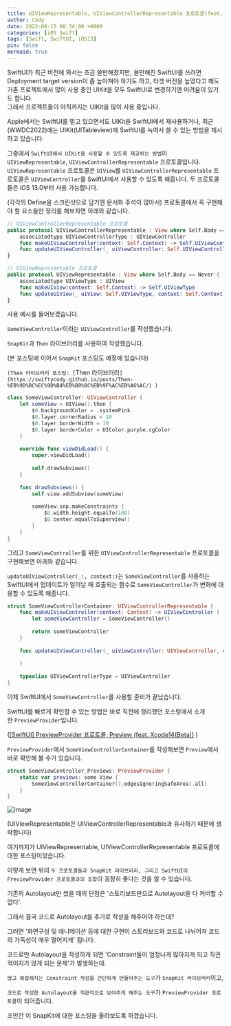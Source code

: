 ```yaml
---
title: UIViewRepresentable, UIViewControllerRepresentable 프로토콜(feat. PreviewProvider, SnapKit)
author: Cody
date: 2022-08-15 00:34:00 +0800
categories: [iOS Swift]
tags: [Swift, SwiftUI, iOS13]
pin: false
mermaid: true
---
```

SwiftUI가 최근 버전에 와서는 조금 쓸만해졌지만,
쓸만해진 SwiftUI를 쓰려면 Deployment target version이 좀 높아져야 하기도 하고,
타겟 버전을 높였다고 해도 기존 프로젝트에서 많이 사용 중인 UIKit을 모두 SwiftUI로 변경하기엔 어려움이 있기도 합니다.  
그래서 프로젝트들이 아직까지는 UIKit을 많이 사용 중입니다.

Apple에서는 SwiftUI를 밀고 있으면서도
UIKit을 SwiftUI에서 재사용하거나,
최근(WWDC2022)에는 UIKit(UITableview)에 SwiftUI를 녹여서 쓸 수 있는 방법을 제시하고 있습니다.

그중에서 `SwiftUI에서 UIKit을 사용할 수 있도록 제공하는 방법`이
`UIViewRepresentable`, `UIViewControllerRepresentable` 프로토콜입니다.
`UIViewRepresentable` 프로토콜은 `UIView`를
`UIViewControllerRepresentable` 프로토콜은 `UIViewController`를 SwiftUI에서 사용할 수 있도록 해줍니다.
두 프로토콜들은 iOS 13.0부터 사용 가능합니다.

(각각의 Define을 스크린샷으로 담기엔 문서화 주석이 많아서)
프로토콜에서 꼭 구현해야 할 요소들만 정리를 해보자면 아래와 같습니다.
```swift
// UIViewControllerRepresentable 프로토콜
public protocol UIViewControllerRepresentable : View where Self.Body == Never {
    associatedtype UIViewControllerType : UIViewController
    func makeUIViewController(context: Self.Context) -> Self.UIViewControllerType
    func updateUIViewController(_ uiViewController: Self.UIViewControllerType, context: Self.Context)
}
```

```swift
// UIViewRepresentable 프로토콜
public protocol UIViewRepresentable : View where Self.Body == Never {
    associatedtype UIViewType : UIView
    func makeUIView(context: Self.Context) -> Self.UIViewType
    func updateUIView(_ uiView: Self.UIViewType, context: Self.Context)
}
```

사용 예시를 들어보겠습니다.

`SomeViewController`이라는 `UIViewController`를 작성했습니다.

`SnapKit`과 `Then` 라이브러리를 사용하여 작성했습니다.

(본 포스팅에 이어서 `SnapKit` 포스팅도 예정에 있습니다)

`(Then 라이브러리 포스팅: [`Then 라이브러리`](https://swiftycody.github.io/posts/Then-%EB%9D%BC%EC%9D%B4%EB%B8%8C%EB%9F%AC%EB%A6%AC/) )`

```swift
class SomeViewController: UIViewController {
    let someView = UIView().then {
        $0.backgroundColor = .systemPink
        $0.layer.cornerRadius = 10
        $0.layer.borderWidth = 10
        $0.layer.borderColor = UIColor.purple.cgColor
    }
    
    override func viewDidLoad() {
        super.viewDidLoad()
        
        self.drawSubviews()
    }
    
    func drawSubviews() {
        self.view.addSubview(someView)
        
        someView.snp.makeConstraints {
            $0.width.height.equalTo(100)
            $0.center.equalToSuperview()
        }
    }
}
```

그리고 `SomeViewController`를 위한 `UIViewControllerRepresentable` 프로토콜을 구현해보면 아래와 같습니다.

`updateUIViewController(_:, context:)`는 `SomeViewController`를 사용하는 SwiftUI에서 업데이트가 일어날 때 호출되는 함수로 `SomeViewController`가 변화에 대응할 수 있도록 해줍니다.

```swift
struct SomeViewControllerContainer: UIViewControllerRepresentable {
    func makeUIViewController(context: Context) -> UIViewController {
        let someViewController = SomeViewController()
        
        return someViewController
    }
    
    func updateUIViewController(_ uiViewController: UIViewController, context: Context) {
        
    }
    
    typealias UIViewControllerType = UIViewController
}
```

이제 SwiftUI에서 `SomeViewController`를 사용할 준비가 끝났습니다.

SwiftUI를 빠르게 확인할 수 있는 방법은 바로 직전에 정리했던 포스팅에서 소개한 `PreviewProvider`입니다.

([[SwiftUI] PreviewProvider 프로토콜, Preview (feat. Xcode14(Beta))](https://swiftycody.github.io/posts/SwiftUI-PreviewProvider-%ED%94%84%EB%A1%9C%ED%86%A0%EC%BD%9C-Preview/) )

`PreviewProvider`에서 `SomeViewControllerContainer`를 작성해보면 `Preview`에서 바로 확인해 볼 수가 있습니다.

```swift
struct SomeViewController_Previews: PreviewProvider {
    static var previews: some View {
        SomeViewControllerContainer().edgesIgnoringSafeArea(.all)
    }
}
```

![image](https://github.com/swiftycody/swiftycody.github.io/assets/9062513/36693c3d-e5ff-453a-900b-90c4be794ab3)

(UIViewRepresentable은 UIViewControllerRepresentable과 유사하기 때문에 생략합니다)

여기까지가 UIViewRepresentable, UIViewControllerRepresentable 프로토콜에 대한 포스팅이었습니다.

이렇게 보면 위의 `두 프로토콜들과 SnapKit 라이브러리, 그리고 SwiftUI의 PreviewProvider 프로토콜과의 조합`이 굉장히 좋다는 것을 알 수 있습니다.

기존의 Autolayout만 썼을 때의 단점은 '스토리보드만으로 Autolayout을 다 커버할 수 없다'.

그래서 결국 코드로 Autolayout을 추가로 작성을 해주어야 하는데?

그러면 '화면구성 및 애니메이션 등에 대한 구현이 스토리보드와 코드로 나뉘어져 코드의 가독성이 매우 떨어지게' 됩니다.

코드로만 Autolayout을 작성하게 되면 'Constraint들이 엄청나게 많아지게 되고 직관적이지가 않게 되는 문제'가 발생하는데.

`많고 복잡해지는 Constraint 작성을 간단하게 만들어주는 도구`가 `SnapKit 라이브러리`이고,

`코드로 작성한 Autolayout을 직관적으로 보여주게 해주는 도구`가 `PreviewProvider 프로토콜`이 되어줍니다.

조만간 이 SnapKit에 대한 포스팅을 올려보도록 하겠습니다.